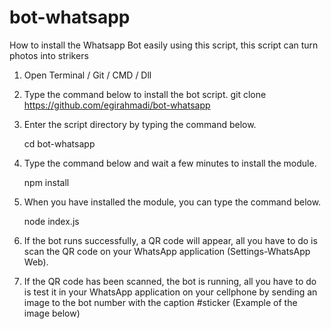 # bot-whatsapp
How to install the Whatsapp Bot easily using this script, this script can turn photos into strikers

1. Open Terminal / Git / CMD / Dll 

2. Type the command below to install the bot script. git clone https://github.com/egirahmadi/bot-whatsapp

3. Enter the script directory by typing the command below. 
  
   cd bot-whatsapp

4. Type the command below and wait a few minutes to install the module. 

   npm install

5. When you have installed the module, you can type the command below.

   node index.js 

6. If the bot runs successfully, a QR code will appear, all you have to do is scan the QR code on your WhatsApp application (Settings-WhatsApp Web). 

7. If the QR code has been scanned, the bot is running, all you have to do is test it in your WhatsApp application on your cellphone by sending an image to the bot number with the caption #sticker (Example of the image below)
